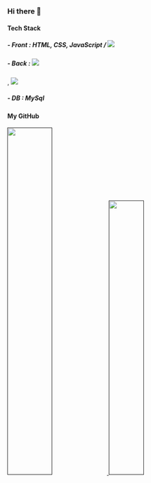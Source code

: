 ### Hi there 👋


#### Tech Stack

##### - Front : HTML, CSS, JavaScript / <img src="https://img.shields.io/badge/React-61DAFB?style=for-the-badge&logo=React&logoColor=black">
##### - Back : <img src="https://img.shields.io/badge/Java-007396?style=for-the-badge&logo=Java&logoColor=white"/>
, <img src="https://img.shields.io/badge/Springboot-6DB33F?style=for-the-badge&logo=springboot&logoColor=white">
##### - DB : MySql


#### My GitHub
<a href="">
  <img src="https://github-readme-stats.vercel.app/api?username=jjungsk&show_icons=true&theme=dracula" width="45%" />
</a>
<a href="">
  <img src="https://github-readme-stats.vercel.app/api/top-langs/?username=jjungsk&layout=compact&show_icons=true&theme=dracula" width="40%" />
</a>

<!--
**jjungsk/jjungsk** is a ✨ _special_ ✨ repository because its `README.md` (this file) appears on your GitHub profile.

Here are some ideas to get you started:

- 🔭 I’m currently working on ...
- 🌱 I’m currently learning ...
- 👯 I’m looking to collaborate on ...
- 🤔 I’m looking for help with ...
- 💬 Ask me about ...
- 📫 How to reach me: ...
- 😄 Pronouns: ...
- ⚡ Fun fact: ...
-->
